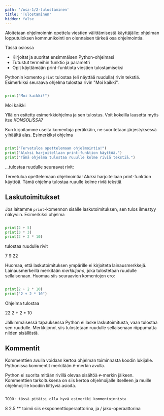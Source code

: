 ```yaml
---
path: '/osa-1/2-tulostaminen'
title: 'Tulostaminen'
hidden: false
---
```




<text-box variant='learningObjectives' name='Oppimistavoitteet'>

Aloitetaan ohjelmoinnin opettelu viestien välittämisestä käyttäjälle: ohjelman lopputuloksen kommunikointi on olennaisen tärkeä osa ohjelmointia.

Tässä osiossa

- Kirjoitat ja suoritat ensimmäisen Python-ohjelmasi
- Tutustut termeihin funktio ja parametri
- Opit käyttämään print-funktiota viestien tulostamiseksi

</text-box>

Pythonin komento `print` tulostaa (eli näyttää ruudulla) rivin tekstiä.
Esimerkiksi seuraava ohjelma tulostaa rivin "Moi kaikki".

```python

print("Moi kaikki!")

```

<sample-output>

Moi kaikki

</sample-output>

Yllä on esitetty esimerkkiohjelma ja sen tulostus. Voit kokeilla lausetta myös itse _KONSOLISSA?_

Kun kirjoitamme useita komentoja peräkkäin,
ne suoritetaan järjestyksessä ylhäältä alas.
Esimerkiksi ohjelma

```python

print("Tervetuloa opettelemaan ohjelmointia!")
print("Aluksi harjoitellaan print-funktion käyttöä.")
print("Tämä ohjelma tulostaa ruuulle kolme riviä tekstiä.")

```
...tulostaa ruudulle seuraavat rivit:

<sample-output>

Tervetuloa opettelemaan ohjelmointia!
Aluksi harjoitellaan print-funktion käyttöä.
Tämä ohjelma tulostaa ruuulle kolme riviä tekstiä.

</sample-output>

## Laskutoimitukset

Jos laitamme `print`-komennon sisälle laskutoimituksen,
sen tulos ilmestyy näkyviin. Esimerkiksi ohjelma

```python

print(2 + 5)
print(3 * 3)
print(2 + 2 * 10)

```
tulostaa ruudulle rivit

<sample-output>

7
9
22

</sample-output>

Huomaa, että laskutoimituksen ympärille ei kirjoiteta lainausmerkkejä. Lainausmerkeillä merkitään
_merkkijono_, joka tulostetaan ruudulle sellaisenaan. Huomaa siis seuraavien komentojen ero:

```python

print(2 + 2 * 10)
print("2 + 2 * 10")

```

Ohjelma tulostaa

<sample-output>

22
2 + 2 * 10

</sample-output>

Jälkimmäisessä tapauksessa Python ei laske laskutoimitusta, vaan tulostaa sen ruudulle.
Merkkijonot siis tulostetaan ruudulle sellaisenaan riippumatta niiden sisällöstä.

## Kommentit

Kommenttien avulla voidaan kertoa ohjelman toiminnasta koodin lukijalle. Pythonissa kommentit merkitään `#`-merkin avulla.

Python ei suorita mitään rivillä olevaa sisältöä `#`-merkin jälkeen.
Kommenttien tarkoituksena on siis kertoa ohjelmoijalle itselleen ja muille ohjelmoijille koodiin liittyviä asioita.

```python

TODO: tässä pitäisi olla hyvä esimerkki kommentoinnista

```

<sample-output>

8
2.5
** toimii siis eksponenttioperaattorina, ja / jako-operaattorina

</sample-output>
